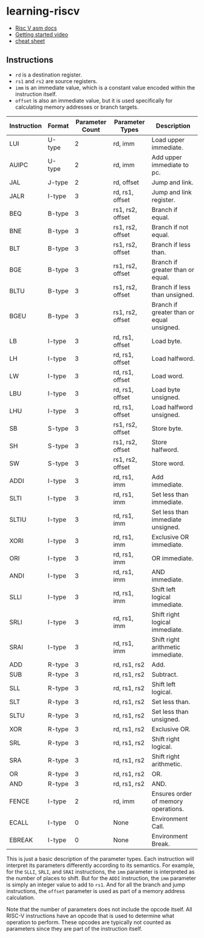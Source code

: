 # learning-riscv

- [Risc V asm docs](https://riscv-programming.org/book/riscv-book.html)
- [Getting started video](https://www.youtube.com/watch?v=GWiAQs4-UQ0)
- [cheat sheet](docs/cheat-sheet.pdf)

## Instructions

- `rd` is a destination register.
- `rs1` and `rs2` are source registers.
- `imm` is an immediate value, which is a constant value encoded within the instruction itself.
- `offset` is also an immediate value, but it is used specifically for calculating memory addresses or branch targets.

| Instruction | Format | Parameter Count | Parameter Types | Description |
| ----------- | -------- | --------------- | --------------- | ----------- |
| LUI | U-type | 2 | rd, imm | Load upper immediate. |
| AUIPC | U-type | 2 | rd, imm | Add upper immediate to pc. |
| JAL | J-type | 2 | rd, offset | Jump and link. |
| JALR | I-type | 3 | rd, rs1, offset | Jump and link register. |
| BEQ | B-type | 3 | rs1, rs2, offset | Branch if equal. |
| BNE | B-type | 3 | rs1, rs2, offset | Branch if not equal. |
| BLT | B-type | 3 | rs1, rs2, offset | Branch if less than. |
| BGE | B-type | 3 | rs1, rs2, offset | Branch if greater than or equal. |
| BLTU | B-type | 3 | rs1, rs2, offset | Branch if less than unsigned. |
| BGEU | B-type | 3 | rs1, rs2, offset | Branch if greater than or equal unsigned. |
| LB | I-type | 3 | rd, rs1, offset | Load byte. |
| LH | I-type | 3 | rd, rs1, offset | Load halfword. |
| LW | I-type | 3 | rd, rs1, offset | Load word. |
| LBU | I-type | 3 | rd, rs1, offset | Load byte unsigned. |
| LHU | I-type | 3 | rd, rs1, offset | Load halfword unsigned. |
| SB | S-type | 3 | rs1, rs2, offset | Store byte. |
| SH | S-type | 3 | rs1, rs2, offset | Store halfword. |
| SW | S-type | 3 | rs1, rs2, offset | Store word. |
| ADDI | I-type | 3 | rd, rs1, imm | Add immediate. |
| SLTI | I-type | 3 | rd, rs1, imm | Set less than immediate. |
| SLTIU | I-type | 3 | rd, rs1, imm | Set less than immediate unsigned. |
| XORI | I-type | 3 | rd, rs1, imm | Exclusive OR immediate. |
| ORI | I-type | 3 | rd, rs1, imm | OR immediate. |
| ANDI | I-type | 3 | rd, rs1, imm | AND immediate. |
| SLLI | I-type | 3 | rd, rs1, imm | Shift left logical immediate. |
| SRLI | I-type | 3 | rd, rs1, imm | Shift right logical immediate. |
| SRAI | I-type | 3 | rd, rs1, imm | Shift right arithmetic immediate. |
| ADD | R-type | 3 | rd, rs1, rs2 | Add. |
| SUB | R-type | 3 | rd, rs1, rs2 | Subtract. |
| SLL | R-type | 3 | rd, rs1, rs2 | Shift left logical. |
| SLT | R-type | 3 | rd, rs1, rs2 | Set less than. |
| SLTU | R-type | 3 | rd, rs1, rs2 | Set less than unsigned. |
| XOR | R-type | 3 | rd, rs1, rs2 | Exclusive OR. |
| SRL | R-type | 3 | rd, rs1, rs2 | Shift right logical. |
| SRA | R-type | 3 | rd, rs1, rs2 | Shift right arithmetic. |
| OR | R-type | 3 | rd, rs1, rs2 | OR. |
| AND | R-type | 3 | rd, rs1, rs2 | AND. |
| FENCE | I-type | 2 | rd, imm | Ensures order of memory operations. |
| ECALL | I-type | 0 | None | Environment Call. |
| EBREAK | I-type | 0 | None | Environment Break. |

This is just a basic description of the parameter types. Each instruction will interpret its parameters differently according to its semantics. For example, for the `SLLI`, `SRLI`, and `SRAI` instructions, the `imm` parameter is interpreted as the number of places to shift. But for the `ADDI` instruction, the `imm` parameter is simply an integer value to add to `rs1`. And for all the branch and jump instructions, the `offset` parameter is used as part of a memory address calculation. 

Note that the number of parameters does not include the opcode itself. All RISC-V instructions have an opcode that is used to determine what operation to perform. These opcodes are typically not counted as parameters since they are part of the instruction itself.
